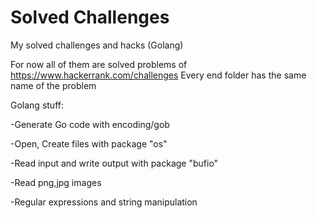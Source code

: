 # Solved Challenges

My solved challenges and hacks (Golang)

For now all of them are solved problems of https://www.hackerrank.com/challenges
Every end folder has the same name of the problem

Golang stuff:

-Generate Go code with encoding/gob

-Open, Create files with package "os"

-Read input and write output with package "bufio"

-Read png,jpg images

-Regular expressions and string manipulation
